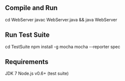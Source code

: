 ## Compile and Run
cd WebServer
javac WebServer.java && java WebServer

## Run Test Suite
cd TestSuite
npm install -g mocha
mocha --reporter spec

## Requirements
JDK 7
Node.js v0.6+ (test suite)